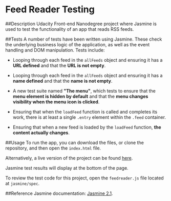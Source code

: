 Feed Reader Testing
===================

##Description
Udacity Front-end Nanodegree project where Jasmine is used to test the functionality of an app that reads RSS feeds.

##Tests
A number of tests have been written using Jasmine. These check the underlying business logic of the application, as well as the event handling and DOM manipulation. Tests include:

* Looping through each feed in the `allFeeds` object and ensuring it has a **URL defined** and that the **URL is not empty**.

* Looping through each feed in the `allFeeds` object and ensuring it has a **name defined** and that the **name is not empty**.

* A new test suite named **"The menu"**, which tests to ensure that the **menu element is hidden by default** and that the **menu changes visibility when the menu icon is clicked**.

* Ensuring that when the `loadFeed` function is called and completes its work, there is at least a single `.entry` element within the `.feed` container.

* Ensuring that when a new feed is loaded by the `loadFeed` function, **the content actually changes**.

##Usage
To run the app, you can download the files, or clone the repository, and then open the `index.html` file.

Alternatively, a live version of the project can be found [here](http://andrewalderton.github.io/frontend-nanodegree-feedreader).

Jasmine test results will display at the bottom of the page.

To review the test code for this project, open the `feedreader.js` file located at `jasmine/spec`.

##Reference
Jasmine documentation: [Jasmine 2.1](http://jasmine.github.io/2.1/introduction.html).

